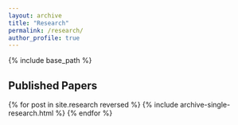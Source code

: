 ```yaml
---
layout: archive
title: "Research"
permalink: /research/
author_profile: true
---
```


{% include base_path %}

## Published Papers
{% for post in site.research reversed %}
  {% include archive-single-research.html %}
{% endfor %}

<!-- ## Working Papers
{% for post in site.workingpapers reversed %}
  {% include archive-single-research.html %}
{% endfor %} -->
